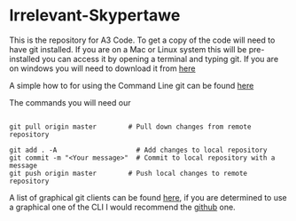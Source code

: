 # Irrelevant-Skypertawe
This is the repository for A3 Code. To get a copy of the code  will need to have git installed. If you are on a Mac or Linux system this will be pre-installed you can access it by opening a terminal and typing git. If you are on windows you will need to download it from [here](https://git-scm.com/downloads)

A simple how to for using the Command Line git can be found [here](http://git-scm.com/docs/gittutorial)

The commands you will need our
```git clone <URL>                 # The url of the repository you are cloning

git pull origin master        # Pull down changes from remote repository

git add . -A                    # Add changes to local repository
git commit -m "<Your message>"  # Commit to local repository with a message
git push origin master        # Push local changes to remote repository
```

A list of graphical git clients can be found [here](https://git-scm.com/download/gui/linux), if you are determined to use a graphical one of the CLI I would recommend the [github](https://desktop.github.com/) one.
